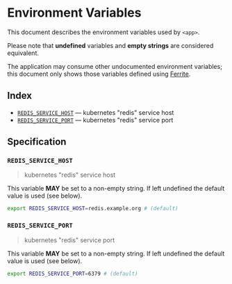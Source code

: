 # Environment Variables

This document describes the environment variables used by `<app>`.

Please note that **undefined** variables and **empty strings** are considered
equivalent.

The application may consume other undocumented environment variables; this
document only shows those variables defined using [Ferrite].

## Index

- [`REDIS_SERVICE_HOST`](#REDIS_SERVICE_HOST) — kubernetes "redis" service host
- [`REDIS_SERVICE_PORT`](#REDIS_SERVICE_PORT) — kubernetes "redis" service port

## Specification

### `REDIS_SERVICE_HOST`

> kubernetes "redis" service host

This variable **MAY** be set to a non-empty string.
If left undefined the default value is used (see below).

```bash
export REDIS_SERVICE_HOST=redis.example.org # (default)
```

### `REDIS_SERVICE_PORT`

> kubernetes "redis" service port

This variable **MAY** be set to a non-empty string.
If left undefined the default value is used (see below).

```bash
export REDIS_SERVICE_PORT=6379 # (default)
```

<!-- references -->

[ferrite]: https://github.com/dogmatiq/ferrite
